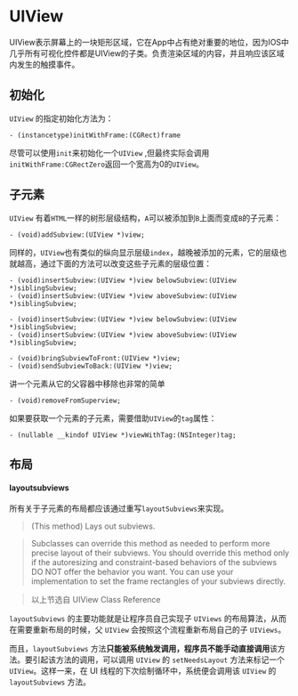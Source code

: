 # UIView

UIView表示屏幕上的一块矩形区域，它在App中占有绝对重要的地位，因为IOS中几乎所有可视化控件都是UIView的子类。负责渲染区域的内容，并且响应该区域内发生的触摸事件。



## 初始化

`UIView` 的指定初始化方法为：

    - (instancetype)initWithFrame:(CGRect)frame

尽管可以使用`init`来初始化一个`UIView` ,但最终实际会调用`initWithFrame:CGRectZero`返回一个宽高为0的`UIView`。

## 子元素

`UIView` 有着`HTML`一样的树形层级结构，`A`可以被添加到`B`上面而变成`B`的子元素：


    - (void)addSubview:(UIView *)view;
    
同样的，`UIView`也有类似的纵向显示层级`index`，越晚被添加的元素，它的层级也就越高，通过下面的方法可以改变这些子元素的层级位置：

    - (void)insertSubview:(UIView *)view belowSubview:(UIView *)siblingSubview;
    - (void)insertSubview:(UIView *)view aboveSubview:(UIView *)siblingSubview;
    
    - (void)insertSubview:(UIView *)view belowSubview:(UIView *)siblingSubview;
    - (void)insertSubview:(UIView *)view aboveSubview:(UIView *)siblingSubview;
    
    - (void)bringSubviewToFront:(UIView *)view;
    - (void)sendSubviewToBack:(UIView *)view;
    
讲一个元素从它的父容器中移除也非常的简单

    - (void)removeFromSuperview;

如果要获取一个元素的子元素，需要借助`UIView`的`tag`属性：

    - (nullable __kindof UIView *)viewWithTag:(NSInteger)tag; 

## 布局


#### layoutsubviews

所有关于子元素的布局都应该通过重写`layoutSubviews`来实现。

> (This method) Lays out subviews.

> Subclasses can override this method as needed to perform more precise layout of their subviews. You should override this method only if the autoresizing and constraint-based behaviors of the subviews DO NOT offer the behavior you want. You can use your implementation to set the frame rectangles of your subviews directly.

> 以上节选自 UIView Class Reference
    
    
`layoutSubviews` 的主要功能就是让程序员自己实现子 `UIViews` 的布局算法，从而在需要重新布局的时候，父 `UIView` 会按照这个流程重新布局自己的子 `UIViews`。

而且，`layoutSubviews` 方法**只能被系统触发调用，程序员不能手动直接调用**该方法。要引起该方法的调用，可以调用 `UIView` 的 `setNeedsLayout` 方法来标记一个 `UIView`。这样一来，在 UI 线程的下次绘制循环中，系统便会调用该 `UIView` 的 `layoutSubviews` 方法。


